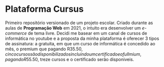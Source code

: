 # Plataforma Cursus 
 Primeiro repositório versionado de um projeto escolar. 
 Criado durante as aulas de **Programação Web** em 2021, o intuito era desenvolver um _e-commerce_ de tema livre. Decidi me basear em um canal de cursos de informática no youtube e a proposta da minha plataforma é oferecer 3 tipos de assinatura: a gratuita, em que um curso de informática é concedido ao mês, o premium que pagando R$35.50, cinco cursos são disponibilizados incluindo um certificado e o fullmium, pagando R$55.50, treze cursos e o certificado serão disponiveis. 
 
